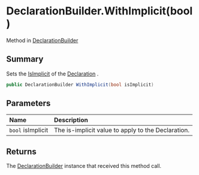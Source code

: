 # DeclarationBuilder.WithImplicit(bool)

Method in [DeclarationBuilder](api/csharp/yarn.compiler.declarationbuilder.md)

## Summary


Sets the  <a href="yarn.compiler.declaration.isimplicit.md">IsImplicit</a>  of the  <a href="yarn.compiler.declarationbuilder.declaration.md">Declaration</a> .


```csharp
public DeclarationBuilder WithImplicit(bool isImplicit)
```

## Parameters

|Name|Description|
|:---|:---|
|`bool` isImplicit|The is-implicit value to apply to the Declaration.|

## Returns

The  <a href="yarn.compiler.declarationbuilder.md">DeclarationBuilder</a>  instance that received
this method call.

